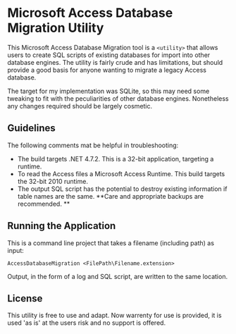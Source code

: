 # Microsoft Access Database Migration Utility

This Microsoft Access Database Migration tool is a `<utility>` that allows users to create SQL scripts of existing databases for import into other database engines. The utility is fairly crude and has limitations, but should provide a good basis for anyone wanting to migrate a legacy Access database.

The target for my implementation was SQLite, so this may need some tweaking to fit with the peculiarities of other database engines. Nonetheless any changes required should be largely cosmetic. 

## Guidelines

The following comments mat be helpful in troubleshooting: 
* The build targets .NET 4.7.2. This is a 32-bit application, targeting a <Win-X86> runtime.
* To read the Access files a Microsoft Access Runtime. This build targets the 32-bit 2010 runtime.
* The output SQL script has the potential to destroy existing information if table names are the same. **Care and appropriate backups are recommended. **

## Running the Application

This is a command line project that takes a filename (including path) as input:

```
AccessDatabaseMigration <FilePath\Filename.extension>
```

Output, in the form of a log and SQL script, are written to the same location.

## License
This utility is free to use and adapt. Now warrenty for use is provided, it is used 'as is' at the users risk and no support is offered. 
